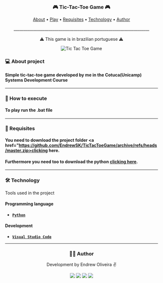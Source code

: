 
<h3 align="center"> 
	🎮 Tic-Tac-Toe Game 🎮
</h3>

<p align="center">
 <a href="#---about-project">About</a> •
 <a href="#---how-to-execute">Play</a> • 
 <a href="#---requisites">Requisites</a> • 
 <a href="#---technology">Technology</a> • 
 <a href="#-----author--">Author</a>
</p>
<p align="center">
  ______________________________________________________________________<br><br>
  ⚠️ This game is in brazilian portuguese ⚠️

</p>
<div align="center">
  <img alt="Tic Tac Toe Game" src="https://i.ibb.co/NS47nzg/imagem-2023-05-03-220344431.png" align="center">
</div>

<h3>
  💻 About project
</h3>

#### Simple tic-tac-toe game developed by me in the Cotuca(Unicamp) Systems Development Course

---
<h3>
  🚀 How to execute
</h3>

#### To play run the .bat file

---
<h3>
  📑 Requisites
</h3>

#### You need to download the project folder <a href="https://github.com/EndrewSK/TicTacToeGame/archive/refs/heads/master.zip>clicking here</a>.<br>
#### Furthermore you need too to download the python <a href="https://www.python.org/downloads/" target="_blank">clicking here</a>.

---

<h3>
  🛠 Technology
</h3>

Tools used in the project

#### **Programming language**

- **[`Python`](https://www.python.org/downloads/)**


#### **Development**

- **[`Visual Studio Code`](https://code.visualstudio.com/download)**

---
<div align="center">
  <h3>
    👨‍🎓 Author
  </h3>
  
  Development by Endrew Oliveira ✌️

  <a href="https://instagram.com/sk3nds" target="_blank"><img src="https://img.shields.io/badge/-Instagram-%23E4405F?style=for-the-badge&logo=instagram&logoColor=white" target="_blank"></a>
  <a href = "mailto:endrew.s2302@gmail.com"><img src="https://img.shields.io/badge/Gmail-D14836?style=for-the-badge&logo=gmail&logoColor=white" target="_blank"></a>
  <a href="https://www.linkedin.com/in/endrewsk" target="_blank"><img src="https://img.shields.io/badge/-LinkedIn-%230077B5?style=for-the-badge&logo=linkedin&logoColor=white" target="_blank"></a>
  <a href="https://twitter.com/sk_ends" target="_blank"><img src="https://img.shields.io/badge/Twitter-00ACEE?style=for-the-badge&logo=twitter&logoColor=white" target="_blank"></a>
 </div>
